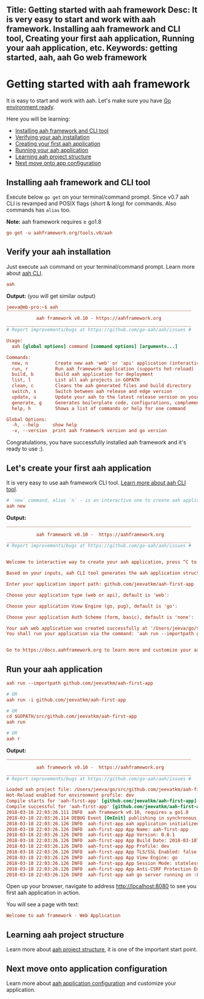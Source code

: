 Title: Getting started with aah framework
Desc: It is very easy to start and work with aah framework. Installing aah framework and CLI tool, Creating your first aah application, Running your aah application, etc.
Keywords: getting started, aah, aah Go web framework
---
# Getting started with aah framework

It is easy to start and work with aah. Let's make sure you have [Go environment ready](prerequisites.html).

Here you will be learning:

  * [Installing aah framework and CLI tool](#installing-aah-framework-and-cli-tool)
  * [Verifying your aah installation](#verify-your-aah-installation)
  * [Creating your first aah application](#let-s-create-your-first-aah-application)
  * [Running your aah application](#run-your-aah-application)
  * [Learning aah project structure](anatomy-aah-application.html)
  * [Next move onto app configuration](app-config.html)

## Installing aah framework and CLI tool

Execute below `go get` on your terminal/command prompt. <span class="badge lb-xs">Since v0.7</span> aah CLI is revamped and POSIX flags (short & long) for commands. Also commands has `alias` too.

<div class="alert alert-info-blue">
<p><strong>Note:</strong> aah framework requires ≥ go1.8</p>
</div>

```cfg
go get -u aahframework.org/tools.v0/aah
```

## Verify your aah installation

Just execute `aah` command on your terminal/command prompt. Learn more about [aah CLI](aah-cli-tool.html).

```cfg
aah
```

**Output:** (you will get similar output)
```cfg
jeeva@mb-pro:~$ aah
‾‾‾‾‾‾‾‾‾‾‾‾‾‾‾‾‾‾‾‾‾‾‾‾‾‾‾‾‾‾‾‾‾‾‾‾‾‾‾‾‾‾‾‾‾‾‾‾‾‾‾‾‾‾‾‾‾‾‾‾‾‾‾‾‾‾‾‾
           aah framework v0.10 - https://aahframework.org
____________________________________________________________________
# Report improvements/bugs at https://github.com/go-aah/aah/issues #

Usage:
  aah [global options] command [command options] [arguments...]

Commands:
  new, n          Create new aah 'web' or 'api' application (interactive)
  run, r          Run aah framework application (supports hot-reload)
  build, b        Build aah application for deployment
  list, l         List all aah projects in GOPATH
  clean, c        Cleans the aah generated files and build directory
  switch, s       Switch between aah release and edge version
  update, u       Update your aah to the latest release version on your GOPATH
  generate, g     Generates boilerplate code, configurations, complement scripts (systemd, docker), etc.
  help, h         Shows a list of commands or help for one command

Global Options:
  -h, --help     show help
  -v, --version  print aah framework version and go version
```

Congratulations, you have successfully installed aah framework and it's ready to use :).

## Let's create your first aah application

It is very easy to use aah framework CLI tool. [Learn more about aah CLI tool](aah-cli-tool.html).

```cfg
# `new` command, alias `n` - is an interactive one to create aah application for quick start
aah new
```

**Output:**
```cfg
‾‾‾‾‾‾‾‾‾‾‾‾‾‾‾‾‾‾‾‾‾‾‾‾‾‾‾‾‾‾‾‾‾‾‾‾‾‾‾‾‾‾‾‾‾‾‾‾‾‾‾‾‾‾‾‾‾‾‾‾‾‾‾‾‾‾‾‾
           aah framework v0.10 -  https://aahframework.org
____________________________________________________________________
# Report improvements/bugs at https://github.com/go-aah/aah/issues #


Welcome to interactive way to create your aah application, press ^C to exit :)

Based on your inputs, aah CLI tool generates the aah application structure for you.

Enter your application import path: github.com/jeevatkm/aah-first-app

Choose your application type (web or api), default is 'web':

Choose your application View Engine (go, pug), default is 'go':

Choose your application Auth Scheme (form, basic), default is 'none':

Your aah web application was created successfully at '/Users/jeeva/go/src/github.com/jeevatkm/aah-first-app'
You shall run your application via the command: 'aah run --importpath github.com/jeevatkm/aah-first-app'


Go to https://docs.aahframework.org to learn more and customize your aah application.
```

## Run your aah application

```cfg
aah run --importpath github.com/jeevatkm/aah-first-app

# OR
aah run -i github.com/jeevatkm/aah-first-app

# OR
cd $GOPATH/src/github.com/jeevatkm/aah-first-app
aah run

# OR
aah r
```

**Output:**
```cfg
‾‾‾‾‾‾‾‾‾‾‾‾‾‾‾‾‾‾‾‾‾‾‾‾‾‾‾‾‾‾‾‾‾‾‾‾‾‾‾‾‾‾‾‾‾‾‾‾‾‾‾‾‾‾‾‾‾‾‾‾‾‾‾‾‾‾‾‾
           aah framework v0.10 -  https://aahframework.org
____________________________________________________________________
# Report improvements/bugs at https://github.com/go-aah/aah/issues #

Loaded aah project file: /Users/jeeva/go/src/github.com/jeevatkm/aah-first-app/aah.project
Hot-Reload enabled for environment profile: dev
Compile starts for 'aah-first-app' [github.com/jeevatkm/aah-first-app]
Compile successful for 'aah-first-app' [github.com/jeevatkm/aah-first-app]
2018-03-18 22:03:26.111 INFO  aah framework v0.10, requires ≥ go1.8
2018-03-18 22:03:26.114 DEBUG Event [OnInit] publishing in synchronous mode
2018-03-18 22:03:26.126 INFO  aah-first-app aah application initialized successfully
2018-03-18 22:03:26.126 INFO  aah-first-app App Name: aah-first-app
2018-03-18 22:03:26.126 INFO  aah-first-app App Version: 0.0.1
2018-03-18 22:03:26.126 INFO  aah-first-app App Build Date: 2018-03-18T22:03:24-07:00
2018-03-18 22:03:26.126 INFO  aah-first-app App Profile: dev
2018-03-18 22:03:26.126 INFO  aah-first-app App TLS/SSL Enabled: false
2018-03-18 22:03:26.126 INFO  aah-first-app App View Engine: go
2018-03-18 22:03:26.126 INFO  aah-first-app App Session Mode: stateless
2018-03-18 22:03:26.126 INFO  aah-first-app App Anti-CSRF Protection Enabled: true
2018-03-18 22:03:26.126 INFO  aah-first-app aah go server running on :8080
```

Open up your browser, navigate to address [http://localhost:8080](http://localhost:8080) to see you first aah application in action.

You will see a page with text:

```cfg
Welcome to aah framework - Web Application
```

## Learning aah project structure

Learn more about [aah project structure](anatomy-aah-application.html), it is one of the important start point.

## Next move onto application configuration

Learn more about [aah application configuration](app-config.html) and customize your application.
